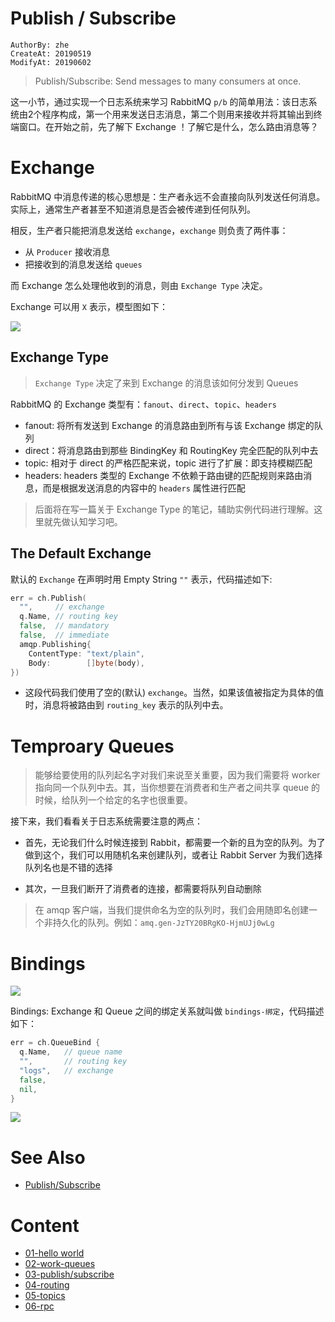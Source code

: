 Publish / Subscribe
===================
`AuthorBy: zhe`     
`CreateAt: 20190519`        
`ModifyAt: 20190602`  

<!-- 摘要 -->

> Publish/Subscribe: Send messages to many consumers at once.

这一小节，通过实现一个日志系统来学习 RabbitMQ ` p/b ` 的简单用法：该日志系统由2个程序构成，第一个用来发送日志消息，第二个则用来接收并将其输出到终端窗口。在开始之前，先了解下 Exchange ！了解它是什么，怎么路由消息等？

<!--more-->

# Exchange

RabbitMQ 中消息传递的核心思想是：生产者永远不会直接向队列发送任何消息。实际上，通常生产者甚至不知道消息是否会被传递到任何队列。 

相反，生产者只能把消息发送给 `exchange`，`exchange` 则负责了两件事：

- 从 `Producer` 接收消息
- 把接收到的消息发送给 `queues`

而 Exchange 怎么处理他收到的消息，则由 `Exchange Type` 决定。

Exchange 可以用 `X` 表示，模型图如下：

![](https://www.rabbitmq.com/img/tutorials/exchanges.png)

## Exchange Type 

> `Exchange Type` 决定了来到 Exchange 的消息该如何分发到 Queues

RabbitMQ 的 Exchange 类型有：`fanout`、`direct`、`topic`、`headers`

- fanout: 将所有发送到 Exchange 的消息路由到所有与该 Exchange 绑定的队列
- direct：将消息路由到那些 BindingKey 和 RoutingKey 完全匹配的队列中去
- topic: 相对于 direct 的严格匹配来说，topic 进行了扩展：即支持模糊匹配
- headers: headers 类型的 Exchange 不依赖于路由键的匹配规则来路由消息，而是根据发送消息的内容中的 `headers` 属性进行匹配

> 后面将在写一篇关于 Exchange Type 的笔记，辅助实例代码进行理解。这里就先做认知学习吧。

## The Default Exchange

默认的 `Exchange` 在声明时用 Empty String `""` 表示，代码描述如下:

```go
err = ch.Publish(
  "",     // exchange
  q.Name, // routing key
  false,  // mandatory
  false,  // immediate
  amqp.Publishing{
    ContentType: "text/plain",
    Body:        []byte(body),
})
```

- 这段代码我们使用了空的(默认) `exchange`。当然，如果该值被指定为具体的值时，消息将被路由到 `routing_key` 表示的队列中去。

# Temproary Queues

> 能够给要使用的队列起名字对我们来说至关重要，因为我们需要将 worker 指向同一个队列中去。其，当你想要在消费者和生产者之间共享 queue 的时候，给队列一个给定的名字也很重要。

接下来，我们看看关于日志系统需要注意的两点：

- 首先，无论我们什么时候连接到 Rabbit，都需要一个新的且为空的队列。为了做到这个，我们可以用随机名来创建队列，或者让 Rabbit Server 为我们选择队列名也是不错的选择

- 其次，一旦我们断开了消费者的连接，都需要将队列自动删除

> 在 amqp 客户端，当我们提供命名为空的队列时，我们会用随即名创建一个非持久化的队列。例如：`amq.gen-JzTY20BRgKO-HjmUJj0wLg`

# Bindings

![](https://res.cloudinary.com/zher-files/image/upload/v1559316042/blog/images/bindings.png)

Bindings: Exchange 和 Queue 之间的绑定关系就叫做 `bindings-绑定`，代码描述如下：

```go
err = ch.QueueBind {
  q.Name,   // queue name
  "",       // routing key
  "logs",   // exchange
  false,
  nil,
}
```

![](https://res.cloudinary.com/zher-files/image/upload/v1559317325/blog/images/python-three-overall.png)

# See Also

- [Publish/Subscribe](https://www.rabbitmq.com/tutorials/tutorial-three-go.html)

[#3]:https://github.com/ijayer/mq-practice/tree/master/rabbitmq/golang-intro/03-publish-subscribe

# Content

- [01-hello world](../01-hello-world)
- [02-work-queues](../02-work-queues)
- [03-publish/subscribe](../03-publish-subscribe)
- [04-routing](../04-routing)
- [05-topics](../05-topics)
- [06-rpc](../06-rpc)
